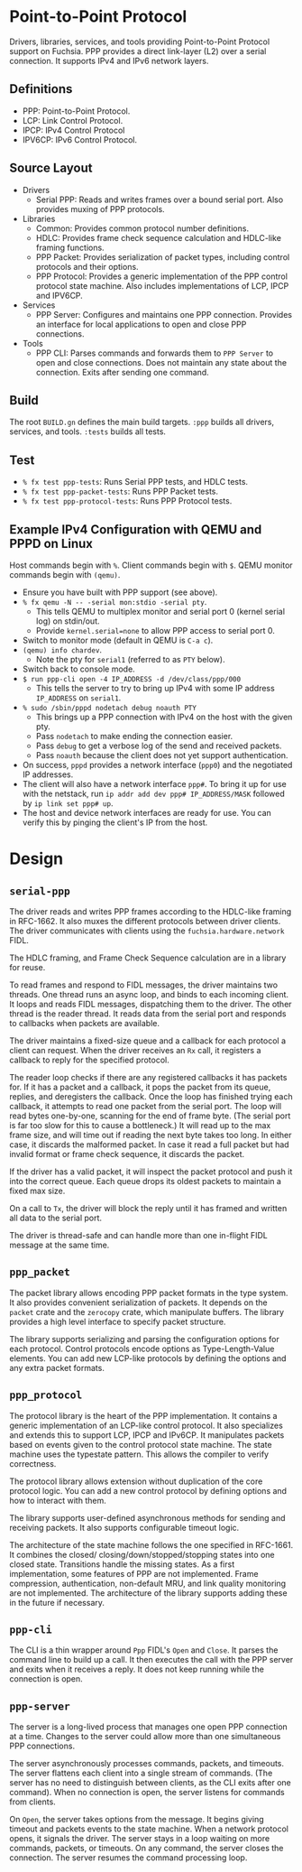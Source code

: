   # Point-to-Point Protocol

Drivers, libraries, services, and tools providing Point-to-Point Protocol
support on Fuchsia. PPP provides a direct link-layer (L2) over a serial
connection. It supports IPv4 and IPv6 network layers.

## Definitions
- PPP: Point-to-Point Protocol.
- LCP: Link Control Protocol.
- IPCP: IPv4 Control Protocol
- IPV6CP: IPv6 Control Protocol.

## Source Layout
- Drivers
  - Serial PPP: Reads and writes frames over a bound serial port. Also provides
    muxing of PPP protocols.
- Libraries
  - Common: Provides common protocol number definitions.
  - HDLC: Provides frame check sequence calculation and HDLC-like framing
    functions.
  - PPP Packet: Provides serialization of packet types, including control
    protocols and their options.
  - PPP Protocol: Provides a generic implementation of the PPP control protocol
    state machine. Also includes implementations of LCP, IPCP and IPV6CP.
- Services
  - PPP Server: Configures and maintains one PPP connection. Provides an
    interface for local applications to open and close PPP connections.
- Tools
  - PPP CLI: Parses commands and forwards them to `PPP Server` to open and close
    connections. Does not maintain any state about the connection. Exits after
    sending one command.

## Build
The root `BUILD.gn` defines the main build targets. `:ppp` builds all drivers,
services, and tools. `:tests` builds all tests.

## Test
- `% fx test ppp-tests`: Runs Serial PPP tests, and HDLC tests.
- `% fx test ppp-packet-tests`: Runs PPP Packet tests.
- `% fx test ppp-protocol-tests`: Runs PPP Protocol tests.

## Example IPv4 Configuration with QEMU and PPPD on Linux
Host commands begin with `%`. Client commands begin with `$`. QEMU monitor
commands begin with `(qemu)`.
- Ensure you have built with PPP support (see above).
- `% fx qemu -N -- -serial mon:stdio -serial pty`.
    - This tells QEMU to multiplex monitor and serial port 0 (kernel serial log)
      on stdin/out.
    - Provide `kernel.serial=none` to allow PPP access to serial port 0.
- Switch to monitor mode (default in QEMU is `C-a c`).
- `(qemu) info chardev`.
    - Note the pty for `serial1` (referred to as `PTY` below).
- Switch back to console mode.
- `$ run ppp-cli open -4 IP_ADDRESS -d /dev/class/ppp/000`
    - This tells the server to try to bring up IPv4 with some IP address
      `IP_ADDRESS` on `serial1`.
- `% sudo /sbin/pppd nodetach debug noauth PTY`
    - This brings up a PPP connection with IPv4 on the host with the given pty.
    - Pass `nodetach` to make ending the connection easier.
    - Pass `debug` to get a verbose log of the send and received packets.
    - Pass `noauth` because the client does not yet support authentication.
- On success, `pppd` provides a network interface (`ppp0`) and the negotiated IP
  addresses.
- The client will also have a network interface `ppp#`. To bring it up for use
  with the netstack, run `ip addr add dev ppp# IP_ADDRESS/MASK` followed by
  `ip link set ppp# up`.
- The host and device network interfaces are ready for use. You can verify this
  by pinging the client's IP from the host.

# Design

## `serial-ppp`
The driver reads and writes PPP frames according to the HDLC-like framing in
RFC-1662. It also muxes the different protocols between driver clients. The
driver communicates with clients using the `fuchsia.hardware.network` FIDL.

The HDLC framing, and Frame Check Sequence calculation are in a library for
reuse.

To read frames and respond to FIDL messages, the driver maintains two threads.
One thread runs an async loop, and binds to each incoming client. It loops and
reads FIDL messages, dispatching them to the driver. The other thread is the
reader thread. It reads data from the serial port and responds to callbacks when
packets are available.

The driver maintains a fixed-size queue and a callback for each protocol a
client can request. When the driver receives an `Rx` call, it registers a
callback to reply for the specified protocol.

The reader loop checks if there are any registered callbacks it has packets for.
If it has a packet and a callback, it pops the packet from its queue, replies,
and deregisters the callback. Once the loop has finished trying each callback,
it attempts to read one packet from the serial port. The loop will read bytes
one-by-one, scanning for the end of frame byte. (The serial port is far too slow
for this to cause a bottleneck.) It will read up to the max frame size, and will
time out if reading the next byte takes too long. In either case, it discards
the malformed packet. In case it read a full packet but had invalid format or
frame check sequence, it discards the packet.

If the driver has a valid packet, it will inspect the packet protocol and push
it into the correct queue. Each queue drops its oldest packets to maintain a
fixed max size.

On a call to `Tx`, the driver will block the reply until it has framed and
written all data to the serial port.

The driver is thread-safe and can handle more than one in-flight FIDL message at
the same time.

## `ppp_packet`
The packet library allows encoding PPP packet formats in the type system. It
also provides convenient serialization of packets. It depends on the `packet`
crate and the `zerocopy` crate, which manipulate buffers. The library provides a
high level interface to specify packet structure.

The library supports serializing and parsing the configuration options for each
protocol. Control protocols encode options as Type-Length-Value elements. You
can add new LCP-like protocols by defining the options and any extra packet
formats.

## `ppp_protocol`
The protocol library is the heart of the PPP implementation. It contains a
generic implementation of an LCP-like control protocol. It also specializes and
extends this to support LCP, IPCP and IPv6CP. It manipulates packets based on
events given to the control protocol state machine. The state machine uses the
typestate pattern. This allows the compiler to verify correctness.

The protocol library allows extension without duplication of the core protocol
logic. You can add a new control protocol by defining options and how to
interact with them.

The library supports user-defined asynchronous methods for sending and receiving
packets. It also supports configurable timeout logic.

The architecture of the state machine follows the one specified in RFC-1661. It
combines the closed/ closing/down/stopped/stopping states into one closed state.
Transitions handle the missing states. As a first implementation, some features
of PPP are not implemented. Frame compression, authentication, non-default MRU,
and link quality monitoring are not implemented. The architecture of the library
supports adding these in the future if necessary.

## `ppp-cli`
The CLI is a thin wrapper around `Ppp` FIDL's `Open` and `Close`. It parses the
command line to build up a call. It then executes the call with the PPP server
and exits when it receives a reply. It does not keep running while the
connection is open.

## `ppp-server`
The server is a long-lived process that manages one open PPP connection at a
time. Changes to the server could allow more than one simultaneous PPP
connections.

The server asynchronously processes commands, packets, and timeouts. The server
flattens each client into a single stream of commands. (The server has no need
to distinguish between clients, as the CLI exits after one command). When no
connection is open, the server listens for commands from clients.

On `Open`, the server takes options from the message. It begins giving timeout
and packets events to the state machine. When a network protocol opens, it
signals the driver. The server stays in a loop waiting on more commands,
packets, or timeouts. On any command, the server closes the connection. The
server resumes the command processing loop.
